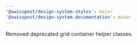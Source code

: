 ```yaml
---
'@swisspost/design-system-styles': major
'@swisspost/design-system-documentation': minor
---
```


Removed deprecated grid container helper classes.
